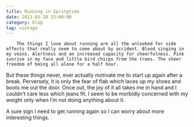 ```yaml
---
title: Running in Springtime
date: 2011-03-28 15:00:00
category: blog
tag: vintage
---
```

        The things I love about running are all the unlooked for side effects that really seem to come about by accident. Blood singing in my veins. Alertness and an increased capacity for cheerfulness. Pink sunrise in my face and little bird chirps from the trees. The sheer freedom of being all alone for a half hour.

But these things never, ever actually motivate me to start up again after a break. Perversely, it is only the fear of flab which laces up my shoes and boots me out the door. Once out, the joy of it all takes me in hand and I couldn’t care less which jeans fit. I seem to be morbidly concerned with my weight only when I’m not doing anything about it.

A sure sign I need to get running again so I can worry about more interesting things.